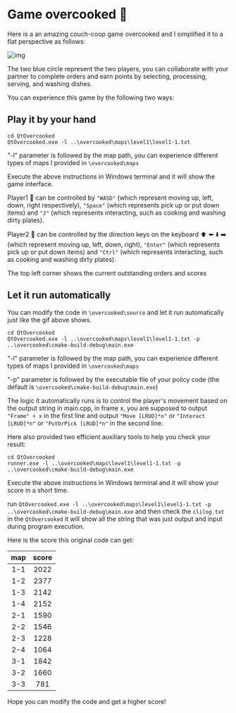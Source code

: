 # Game overcooked :rice:

Here is a an amazing couch-coop game overcooked and I simplified it to a flat perspective as follows:

![img](image/demo.gif)

The two blue circle represent the two players, you can collaborate with your partner to complete orders and earn points by selecting, processing, serving, and washing dishes.

You can experience this game by the following two ways:

## Play it by your hand

```
cd QtOvercooked
QtOvercooked.exe -l ..\overcooked\maps\level1\level1-1.txt
```

"-l" parameter is followed by the map path, you can experience different types of maps I provided in ```\overcooked\maps```

Execute the above instructions in Windows terminal and it will show the game interface.

Player1 :boy: can be controlled by ```"WASD"``` (which represent moving up, left, down, right respectively), ```"Space"``` (which represents pick up or put down items) and ```"J"``` (which represents interacting, such as cooking and washing dirty plates).

Player2 :girl: can be controlled by the direction keys on the keyboard :arrow_up: :arrow_left: :arrow_down: :arrow_right: (which represent moving up, left, down, right), ```"Enter"``` (which represents pick up or put down items) and ```"Ctrl"``` (which represents interacting, such as cooking and washing dirty plates).

The top left corner shows the current outstanding orders and scores

## Let it run automatically

You can modify the code in ```\overcooked\source``` and let it run automatically just like the gif above shows.

```
cd QtOvercooked
QtOvercooked.exe -l ..\overcooked\maps\level1\level1-1.txt -p ..\overcooked\cmake-build-debug\main.exe
```
"-l" parameter is followed by the map path, you can experience different types of maps I provided in ```\overcooked\maps```

"-p" parameter is followed by the executable file of your policy code (the default is ```\overcooked\cmake-build-debug\main.exe```)

The logic it automatically runs is to control the player's movement based on the output string in main.cpp, in frame x, you are supposed to output ```"Frame" + x``` in the first line and output ```"Move [LRUD]*n"``` or ```"Interact [LRUD]*n"``` or ```"PutOrPick [LRUD]*n"``` in the second line.

Here also provided two efficient auxiliary tools to help you check your result: 

```
cd QtOvercooked
runner.exe -l ..\overcooked\maps\level1\level1-1.txt -p ..\overcooked\cmake-build-debug\main.exe
```
Execute the above instructions in Windows terminal and it will show your score in a short time.

run ```QtOvercooked.exe -l ..\overcooked\maps\level1\level1-1.txt -p ..\overcooked\cmake-build-debug\main.exe``` and then check the ```clilog.txt``` in the ```QtOvercooked``` it will show all the string that was just output and input during program execution.

Here is the score this original code can get: 

| map | score|
| :-: | :-: |
| 1-1 | 2022 |
| 1-2 | 2377 |
| 1-3 | 2142 |
| 1-4 | 2152 |
| 2-1 | 1590 |
| 2-2 | 1546 |
| 2-3 | 1228 |
| 2-4 | 1064 |
| 3-1 | 1842 |
| 3-2 | 1660 |
| 3-3 | 781 |

Hope you can modify the code and get a higher score!
